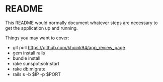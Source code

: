 # README

This README would normally document whatever steps are necessary to get the
application up and running.

Things you may want to cover:
* git pull https://github.com/khoink94/app_review_page
* gem install rails
* bundle install
* rake sunspot:solr:start
* rake db:migrate
* rails s -b $IP -p $PORT

